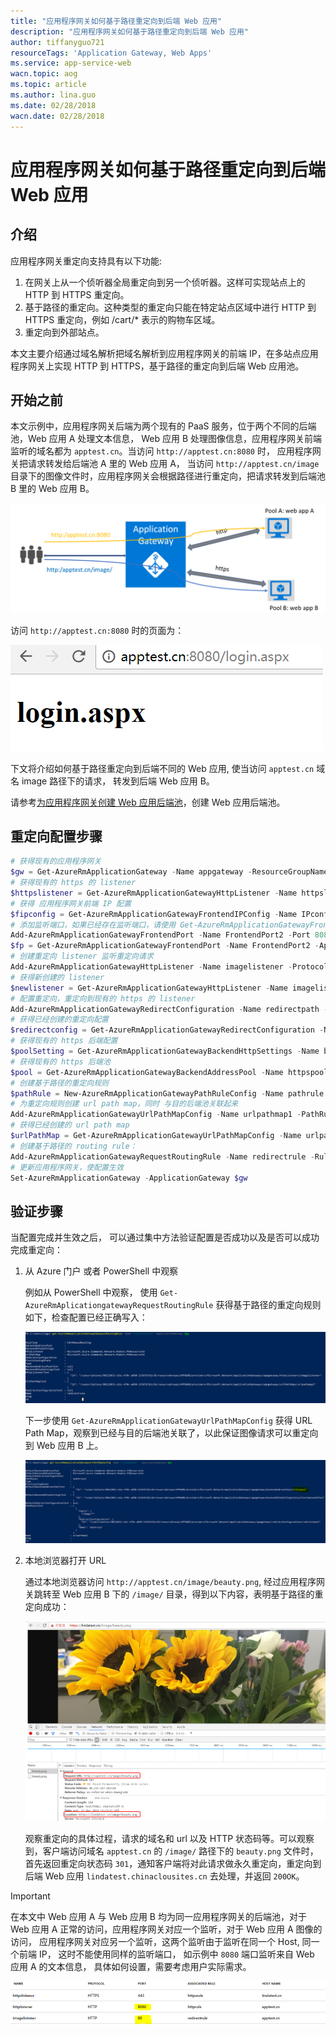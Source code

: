 ```yaml
---
title: "应用程序网关如何基于路径重定向到后端 Web 应用"
description: "应用程序网关如何基于路径重定向到后端 Web 应用"
author: tiffanyguo721
resourceTags: 'Application Gateway, Web Apps'
ms.service: app-service-web
wacn.topic: aog
ms.topic: article
ms.author: lina.guo
ms.date: 02/28/2018
wacn.date: 02/28/2018
---
```


# 应用程序网关如何基于路径重定向到后端 Web 应用

## 介绍

应用程序网关重定向支持具有以下功能:

1. 在网关上从一个侦听器全局重定向到另一个侦听器。这样可实现站点上的 HTTP 到 HTTPS 重定向。
2. 基于路径的重定向。这种类型的重定向只能在特定站点区域中进行 HTTP 到 HTTPS 重定向，例如 /cart/* 表示的购物车区域。
3. 重定向到外部站点。

本文主要介绍通过域名解析把域名解析到应用程序网关的前端 IP，在多站点应用程序网关上实现 HTTP 到 HTTPS，基于路径的重定向到后端 Web 应用池。

## 开始之前

本文示例中，应用程序网关后端为两个现有的 PaaS 服务，位于两个不同的后端池，Web 应用 A 处理文本信息， Web 应用 B 处理图像信息，应用程序网关前端监听的域名都为 `apptest.cn`。当访问 `http://apptest.cn:8080` 时， 应用程序网关把请求转发给后端池 A 里的 Web 应用 A， 当访问 `http://apptest.cn/image` 目录下的图像文件时，应用程序网关会根据路径进行重定向，把请求转发到后端池 B 里的 Web 应用 B。

![01](media/aog-application-gateway-howto-redirect-to-web-apps/01.png)

访问 `http://apptest.cn:8080` 时的页面为：

![02](media/aog-application-gateway-howto-redirect-to-web-apps/02.png)

下文将介绍如何基于路径重定向到后端不同的 Web 应用, 使当访问 `apptest.cn` 域名 image 路径下的请求， 转发到后端 Web 应用 B。

请参考[为应用程序网关创建 Web 应用后端池](/application-gateway/application-gateway-web-app-powershell)，创建 Web 应用后端池。

## 重定向配置步骤

```powershell
# 获得现有的应用程序网关
$gw = Get-AzureRmApplicationGateway -Name appgateway -ResourceGroupName APPGWRG
# 获得现有的 https 的 listener
$httpslistener = Get-AzureRmApplicationGatewayHttpListener -Name httpslistener -ApplicationGateway $gw
# 获得 应用程序网关前端 IP 配置
$fipconfig = Get-AzureRmApplicationGatewayFrontendIPConfig -Name IPconfig -ApplicationGateway $gw
# 添加监听端口，如果已经存在监听端口，请使用 Get-AzureRmApplicationGatewayFrontendPort
Add-AzureRmApplicationGatewayFrontendPort -Name FrontendPort2 -Port 8080 -ApplicationGateway $gw
$fp = Get-AzureRmApplicationGatewayFrontendPort -Name FrontendPort2 -ApplicationGateway $gw
# 创建重定向 listener 监听重定向请求
Add-AzureRmApplicationGatewayHttpListener -Name imagelistener -Protocol Http -FrontendPort $fp -FrontendIPConfiguration $fipconfig -ApplicationGateway $gw -hostname apptest.cn
# 获得新创建的 listener
$newlistener = Get-AzureRmApplicationGatewayHttpListener -Name imagelistener -ApplicationGateway $gw
# 配置重定向，重定向到现有的 https 的 listener
Add-AzureRmApplicationGatewayRedirectConfiguration -Name redirectpath -RedirectType Permanent -TargetListener $httpslistener -IncludePath $true -IncludeQueryString $true -ApplicationGateway $gw
# 获得已经创建的重定向配置
$redirectconfig = Get-AzureRmApplicationGatewayRedirectConfiguration -Name redirectpath -ApplicationGateway $gw
# 获得现有的 https 后端配置
$poolSetting = Get-AzureRmApplicationGatewayBackendHttpSettings -Name backendhttps -ApplicationGateway $gw
# 获得现有的 https 后端池
$pool = Get-AzureRmApplicationGatewayBackendAddressPool -Name httpspool -ApplicationGateway $gw
# 创建基于路径的重定向规则
$pathRule = New-AzureRmApplicationGatewayPathRuleConfig -Name pathrule -Paths "/image/*" -RedirectConfiguration $redirectconfig
# 为重定向规则创建 url path map，同时 与目的后端池关联起来
Add-AzureRmApplicationGatewayUrlPathMapConfig -Name urlpathmap1 -PathRules $pathRule -DefaultBackendAddressPool $pool -DefaultBackendHttpSettings $poolSetting -ApplicationGateway $gw
# 获得已经创建的 url path map
$urlPathMap = Get-AzureRmApplicationGatewayUrlPathMapConfig -Name urlpathmap1 -ApplicationGateway $gw
# 创建基于路径的 routing rule：
Add-AzureRmApplicationGatewayRequestRoutingRule -Name redirectrule -RuleType PathBasedRouting -HttpListener $newlistener -UrlPathMap $urlPathMap -ApplicationGateway $gw
# 更新应用程序网关，使配置生效
Set-AzureRmApplicationGateway -ApplicationGateway $gw
```

## 验证步骤

当配置完成并生效之后， 可以通过集中方法验证配置是否成功以及是否可以成功完成重定向：

1. 从 Azure 门户 或者 PowerShell 中观察

    例如从 PowerShell 中观察， 使用 `Get-AzureRmAplicationgatewayRequestRoutingRule` 获得基于路径的重定向规则如下，检查配置已经正确写入：

    ![03](media/aog-application-gateway-howto-redirect-to-web-apps/03.png)

    下一步使用 `Get-AzureRmApplicationGatewayUrlPathMapConfig` 获得 URL Path Map，观察到已经与目的后端池关联了，以此保证图像请求可以重定向到 Web 应用 B 上。

    ![04](media/aog-application-gateway-howto-redirect-to-web-apps/04.png)

2. 本地浏览器打开 URL

    通过本地浏览器访问 `http://apptest.cn/image/beauty.png`, 经过应用程序网关跳转至 Web 应用 B 下的 `/image/` 目录，得到以下内容，表明基于路径的重定向成功：

    ![05](media/aog-application-gateway-howto-redirect-to-web-apps/05.png)

    观察重定向的具体过程，请求的域名和 url 以及 HTTP 状态码等。可以观察到，客户端访问域名 `apptest.cn` 的 `/image/` 路径下的 `beauty.png` 文件时，首先返回重定向状态码 `301`，通知客户端将对此请求做永久重定向，重定向到后端 Web 应用 `lindatest.chinaclousites.cn` 去处理，并返回 `200OK`。

> [!IMPORTANT] 
> 在本文中 Web 应用 A 与 Web 应用 B 均为同一应用程序网关的后端池，对于 Web 应用 A 正常的访问，应用程序网关对应一个监听，对于 Web 应用 A 图像的访问， 应用程序网关对应另一个监听，这两个监听由于监听在同一个 Host, 同一个前端 IP， 这时不能使用同样的监听端口， 如示例中 `8080` 端口监听来自 Web 应用 A 的文本信息， 具体如何设置，需要考虑用户实际需求。

![06](media/aog-application-gateway-howto-redirect-to-web-apps/06.png)